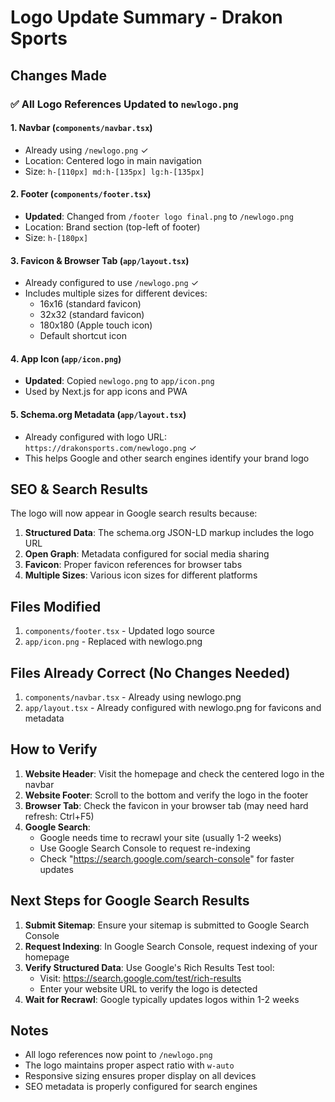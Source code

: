 # Logo Update Summary - Drakon Sports

## Changes Made

### ✅ All Logo References Updated to `newlogo.png`

#### 1. **Navbar** (`components/navbar.tsx`)

- Already using `/newlogo.png` ✓
- Location: Centered logo in main navigation
- Size: `h-[110px] md:h-[135px] lg:h-[135px]`

#### 2. **Footer** (`components/footer.tsx`)

- **Updated**: Changed from `/footer logo final.png` to `/newlogo.png`
- Location: Brand section (top-left of footer)
- Size: `h-[180px]`

#### 3. **Favicon & Browser Tab** (`app/layout.tsx`)

- Already configured to use `/newlogo.png` ✓
- Includes multiple sizes for different devices:
  - 16x16 (standard favicon)
  - 32x32 (standard favicon)
  - 180x180 (Apple touch icon)
  - Default shortcut icon

#### 4. **App Icon** (`app/icon.png`)

- **Updated**: Copied `newlogo.png` to `app/icon.png`
- Used by Next.js for app icons and PWA

#### 5. **Schema.org Metadata** (`app/layout.tsx`)

- Already configured with logo URL: `https://drakonsports.com/newlogo.png` ✓
- This helps Google and other search engines identify your brand logo

## SEO & Search Results

The logo will now appear in Google search results because:

1. **Structured Data**: The schema.org JSON-LD markup includes the logo URL
2. **Open Graph**: Metadata configured for social media sharing
3. **Favicon**: Proper favicon references for browser tabs
4. **Multiple Sizes**: Various icon sizes for different platforms

## Files Modified

1. `components/footer.tsx` - Updated logo source
2. `app/icon.png` - Replaced with newlogo.png

## Files Already Correct (No Changes Needed)

1. `components/navbar.tsx` - Already using newlogo.png
2. `app/layout.tsx` - Already configured with newlogo.png for favicons and metadata

## How to Verify

1. **Website Header**: Visit the homepage and check the centered logo in the navbar
2. **Website Footer**: Scroll to the bottom and verify the logo in the footer
3. **Browser Tab**: Check the favicon in your browser tab (may need hard refresh: Ctrl+F5)
4. **Google Search**:
   - Google needs time to recrawl your site (usually 1-2 weeks)
   - Use Google Search Console to request re-indexing
   - Check "https://search.google.com/search-console" for faster updates

## Next Steps for Google Search Results

1. **Submit Sitemap**: Ensure your sitemap is submitted to Google Search Console
2. **Request Indexing**: In Google Search Console, request indexing of your homepage
3. **Verify Structured Data**: Use Google's Rich Results Test tool:
   - Visit: https://search.google.com/test/rich-results
   - Enter your website URL to verify the logo is detected
4. **Wait for Recrawl**: Google typically updates logos within 1-2 weeks

## Notes

- All logo references now point to `/newlogo.png`
- The logo maintains proper aspect ratio with `w-auto`
- Responsive sizing ensures proper display on all devices
- SEO metadata is properly configured for search engines

